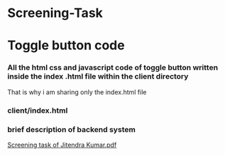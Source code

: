 # Screening-Task
<h1>Toggle button code</h1>

<h3>All the html css and javascript code of toggle button written inside the  index .html  file within the client directory </h3>
<p>That is why i am sharing only the index.html file</p>

<h3>client/index.html</h3>

<h3>brief description of backend system</h3>

[Screening task of Jitendra Kumar.pdf](https://github.com/user-attachments/files/15749151/Screening.task.of.Jitendra.Kumar.pdf)
